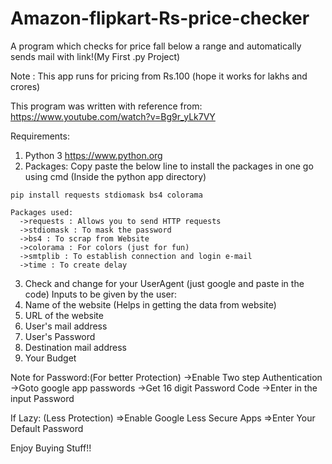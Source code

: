 # Amazon-flipkart-Rs-price-checker
A program which checks for price fall below a range and automatically sends mail with link!(My First .py Project)

Note : This app runs for pricing from Rs.100 (hope it works for lakhs and crores)

This program was written with reference from:
  https://www.youtube.com/watch?v=Bg9r_yLk7VY

Requirements:
  1. Python 3  https://www.python.org
  2. Packages: Copy paste the below line to install the packages in one go using cmd (Inside the python app directory)
  
    pip install requests stdiomask bs4 colorama
    
    Packages used:
      ->requests : Allows you to send HTTP requests
      ->stdiomask : To mask the password
      ->bs4 : To scrap from Website
      ->colorama : For colors (just for fun)
      ->smtplib : To establish connection and login e-mail
      ->time : To create delay
  3. Check and change for your UserAgent (just google and paste in the code)
 Inputs to be given by the user:
  1. Name of the website (Helps in getting the data from website)
  2. URL of the website
  3. User's mail address
  4. User's Password
  5. Destination mail address
  6. Your Budget
  
Note for Password:(For better Protection)
  ->Enable Two step Authentication
  ->Goto google app passwords
  ->Get 16 digit Password Code
  ->Enter in the input Password
  
If Lazy: (Less Protection)
	=>Enable Google Less Secure Apps
	=>Enter Your Default Password
  
  Enjoy Buying Stuff!!

